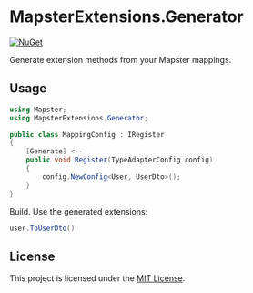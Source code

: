 # MapsterExtensions.Generator

[![NuGet](https://img.shields.io/nuget/v/MapsterExtensions.Generator.svg)](https://www.nuget.org/packages/MapsterExtensions.Generator)

Generate extension methods from your Mapster mappings.

## Usage

```csharp
using Mapster;
using MapsterExtensions.Generator;

public class MappingConfig : IRegister
{
    [Generate] <--
    public void Register(TypeAdapterConfig config)
    {
        config.NewConfig<User, UserDto>();
    }
}
```

Build. Use the generated extensions:
```csharp
user.ToUserDto()
```

## License
This project is licensed under the [MIT License](LICENSE).
